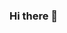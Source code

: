 ### Hi there 👋

<!--
**casc-jhonc/casc-jhonc** is a ✨ _special_ ✨ repository because its `README.md` (this file) appears on your GitHub profile.

Here are some ideas to get you started:

- 🔭 I’m currently working on something cool!
- 🌱 I’m currently learning git stuffs!
- 📫 How to reach me: 
- ⚡ Fun fact: DotA 2 is life :D


╔══╗ 
║██║ 
║(O)║♫ ♪ ♫ ♪
╚══╝
▄ █ ▄ █ ▄ ▄ █ ▄ █ ▄ █
Min- - - - - - - - - - - -●Max



-->
